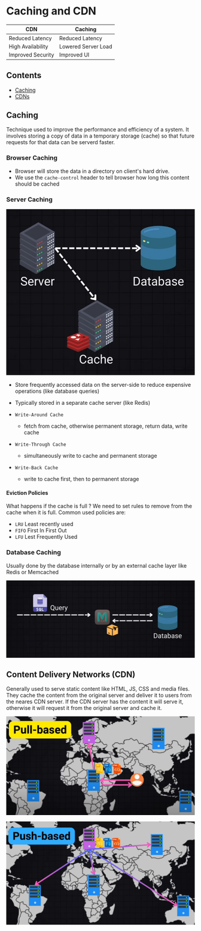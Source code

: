 # Caching and CDN

| CDN               | Caching             |
| ----------------- | ------------------- |
| Reduced Latency   | Reduced Latency     |
| High Availability | Lowered Server Load |
| Improved Security | Improved UI         |

## Contents

- [Caching](#caching)
- [CDNs](#content-delivery-networks-cdn)

## Caching

Technique used to improve the performance and efficiency of a system.
It involves storing a copy of data in a temporary storage (cache) so that future requests for that data can be serverd faster.

### Browser Caching

- Browser will store the data in a directory on client's hard drive.
- We use the `cache-control` header to tell browser how long this content should be cached

### Server Caching

![alt text](./docs/server_cache.png)

- Store frequently accessed data on the server-side to reduce expensive operations (like database queries)
- Typically stored in a separate cache server (like Redis)

- `Write-Around Cache`

  - fetch from cache, otherwise permanent storage, return data, write cache

- `Write-Through Cache`

  - simultaneously write to cache and permanent storage

- `Write-Back Cache`
  - write to cache first, then to permanent storage

#### Eviction Policies

What happens if the cache is full ?
We need to set rules to remove from the cache when it is full.
Common used policies are:

- `LRU` Least recently used
- `FIFO` First In First Out
- `LFU` Lest Frequently Used

### Database Caching

Usually done by the database internally or by an external cache layer like Redis or Memcached

![alt text](./docs/db_cache.png)

## Content Delivery Networks (CDN)

Generally used to serve static content like HTML, JS, CSS and media files.
They cache the content from the original server and deliver it to users from the neares CDN server.
If the CDN server has the content it will serve it, otherwise it will request it from the original server and cache it.

![Pull-based CDN](./docs/pull_based_cdn.png)

![Push-based CDN](./docs/push_based_cdn.png)
